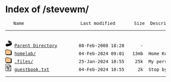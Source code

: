 <H1>Index of /stevewm/</H1>
<pre>   Name                     Last modified       Size  Description
<hr>
<picture><img src="icons/back.gif" alt="[DIR]" width="20" height="22"></picture> <a href="https://github.com/">Parent Directory</A>        08-Feb-2008 18:28      -  
<picture><img src="icons/folder.gif" alt="[DIR]" width="20" height="22"></picture> <a href="https://github.com/stevewm/homelab">homelab/</A>                04-Feb-2024 09:01   13mb  Home Kubernetes cluster
<picture><img src="icons/folder.gif" alt="[DIR]" width="20" height="22"></picture> <a href="https://github.com/stevewm/dotfiles">.files/</A>                 25-Jan-2024 10:55    25k  My personal dotfiles
<picture><img src="icons/text.gif" alt="[TXT]" width="20" height="22"></picture> <a href="https://github.com/stevewm/stevewm/issues">guestbook.txt</A>           04-Feb-2024 10:55     2k  Stop by and say hi!
</pre>
<hr>